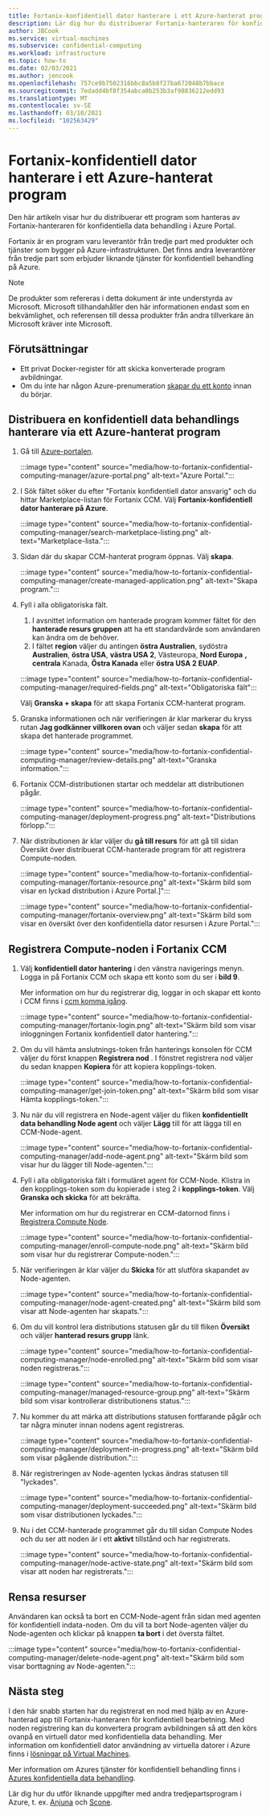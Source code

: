 ```yaml
---
title: Fortanix-konfidentiell dator hanterare i ett Azure-hanterat program
description: Lär dig hur du distribuerar Fortanix-hanteraren för konfidentiella data behandling (CCM) i ett hanterat program i Azure Portal.
author: JBCook
ms.service: virtual-machines
ms.subservice: confidential-computing
ms.workload: infrastructure
ms.topic: how-to
ms.date: 02/03/2021
ms.author: jencook
ms.openlocfilehash: 757ce9b7502316bbc8a5b8f27ba672048b7bbace
ms.sourcegitcommit: 7edadd4bf8f354abca0b253b3af98836212edd93
ms.translationtype: MT
ms.contentlocale: sv-SE
ms.lasthandoff: 03/10/2021
ms.locfileid: "102563429"
---
```

# <a name="fortanix-confidential-computing-manager-in-an-azure-managed-application"></a>Fortanix-konfidentiell dator hanterare i ett Azure-hanterat program

Den här artikeln visar hur du distribuerar ett program som hanteras av Fortanix-hanteraren för konfidentiella data behandling i Azure Portal.

Fortanix är en program varu leverantör från tredje part med produkter och tjänster som bygger på Azure-infrastrukturen. Det finns andra leverantörer från tredje part som erbjuder liknande tjänster för konfidentiell behandling på Azure.

> [!NOTE]
>De produkter som refereras i detta dokument är inte understyrda av Microsoft. Microsoft tillhandahåller den här informationen endast som en bekvämlighet, och referensen till dessa produkter från andra tillverkare än Microsoft kräver inte Microsoft.

## <a name="prerequisites"></a>Förutsättningar

- Ett privat Docker-register för att skicka konverterade program avbildningar.
- Om du inte har någon Azure-prenumeration [skapar du ett konto](https://azure.microsoft.com/pricing/purchase-options/pay-as-you-go/) innan du börjar.

## <a name="deploy-a-confidential-computing-manager-through-an-azure-managed-application"></a>Distribuera en konfidentiell data behandlings hanterare via ett Azure-hanterat program

1. Gå till [Azure-portalen](https://portal.azure.com/).

    :::image type="content" source="media/how-to-fortanix-confidential-computing-manager/azure-portal.png" alt-text="Azure Portal.":::

2. I Sök fältet söker du efter "Fortanix konfidentiell dator ansvarig" och du hittar Marketplace-listan för Fortanix CCM. Välj **Fortanix-konfidentiell dator hanterare på Azure**.

    :::image type="content" source="media/how-to-fortanix-confidential-computing-manager/search-marketplace-listing.png" alt-text="Marketplace-lista.":::

3. Sidan där du skapar CCM-hanterat program öppnas. Välj **skapa**.

    :::image type="content" source="media/how-to-fortanix-confidential-computing-manager/create-managed-application.png" alt-text="Skapa program.":::

4. Fyll i alla obligatoriska fält.
   1. I avsnittet information om hanterade program kommer fältet för den **hanterade resurs gruppen** att ha ett standardvärde som användaren kan ändra om de behöver.
   2. I fältet **region** väljer du antingen **östra Australien**, sydöstra **Australien**, **östra USA**, **västra USA 2**, Västeuropa, **Nord Europa** **,** **centrala** Kanada, **Östra Kanada** eller **östra USA 2 EUAP**.

   :::image type="content" source="media/how-to-fortanix-confidential-computing-manager/required-fields.png" alt-text="Obligatoriska fält":::

   Välj **Granska + skapa** för att skapa Fortanix CCM-hanterat program.

5. Granska informationen och när verifieringen är klar markerar du kryss rutan **Jag godkänner villkoren ovan** och väljer sedan **skapa** för att skapa det hanterade programmet.

   :::image type="content" source="media/how-to-fortanix-confidential-computing-manager/review-details.png" alt-text="Granska information.":::

6. Fortanix CCM-distributionen startar och meddelar att distributionen pågår.

   :::image type="content" source="media/how-to-fortanix-confidential-computing-manager/deployment-progress.png" alt-text="Distributions förlopp.":::

7. När distributionen är klar väljer du **gå till resurs** för att gå till sidan Översikt över distribuerat CCM-hanterade program för att registrera Compute-noden.

   :::image type="content" source="media/how-to-fortanix-confidential-computing-manager/fortanix-resource.png" alt-text="Skärm bild som visar en lyckad distribution i Azure Portal.]":::

   :::image type="content" source="media/how-to-fortanix-confidential-computing-manager/fortanix-overview.png" alt-text="Skärm bild som visar en översikt över den konfidentiella dator resursen i Azure Portal.":::

## <a name="enroll-the-compute-node-in-fortanix-ccm"></a>Registrera Compute-noden i Fortanix CCM

1. Välj **konfidentiell dator hantering** i den vänstra navigerings menyn. Logga in på Fortanix CCM och skapa ett konto som du ser i **bild 9**.

    Mer information om hur du registrerar dig, loggar in och skapar ett konto i CCM finns i [ccm komma igång](https://support.fortanix.com/hc/en-us/articles/360034373551-User-s-Guide-Logging-in).
    
    :::image type="content" source="media/how-to-fortanix-confidential-computing-manager/fortanix-login.png" alt-text="Skärm bild som visar inloggningen Fortanix konfidentiell dator hantering.":::
    
2. Om du vill hämta anslutnings-token från hanterings konsolen för CCM väljer du först knappen **Registrera nod** . I fönstret registrera nod väljer du sedan knappen **Kopiera** för att kopiera kopplings-token.

    :::image type="content" source="media/how-to-fortanix-confidential-computing-manager/get-join-token.png" alt-text="Skärm bild som visar Hämta kopplings-token.":::

3. Nu när du vill registrera en Node-agent väljer du fliken **konfidentiellt data behandling Node agent** och väljer **Lägg** till för att lägga till en CCM-Node-agent.

    :::image type="content" source="media/how-to-fortanix-confidential-computing-manager/add-node-agent.png" alt-text="Skärm bild som visar hur du lägger till Node-agenten.":::

4.  Fyll i alla obligatoriska fält i formuläret agent för CCM-Node. Klistra in den kopplings-token som du kopierade i steg 2 i **kopplings-token**. Välj **Granska och skicka** för att bekräfta.

    Mer information om hur du registrerar en CCM-datornod finns i [Registrera Compute Node](https://support.fortanix.com/hc/en-us/articles/360043085652-User-s-Guide-Compute-Nodes).
    
    :::image type="content" source="media/how-to-fortanix-confidential-computing-manager/enroll-compute-node.png" alt-text="Skärm bild som visar hur du registrerar Compute-noden.":::
    
5. När verifieringen är klar väljer du **Skicka** för att slutföra skapandet av Node-agenten.

    :::image type="content" source="media/how-to-fortanix-confidential-computing-manager/node-agent-created.png" alt-text="Skärm bild som visar att Node-agenten har skapats.":::

6. Om du vill kontrol lera distributions statusen går du till fliken **Översikt** och väljer **hanterad resurs grupp** länk.

    :::image type="content" source="media/how-to-fortanix-confidential-computing-manager/node-enrolled.png" alt-text="Skärm bild som visar noden registreras.":::
    
    :::image type="content" source="media/how-to-fortanix-confidential-computing-manager/managed-resource-group.png" alt-text="Skärm bild som visar kontrollerar distributionens status.":::

7. Nu kommer du att märka att distributions statusen fortfarande pågår och tar några minuter innan nodens agent registreras.

    :::image type="content" source="media/how-to-fortanix-confidential-computing-manager/deployment-in-progress.png" alt-text="Skärm bild som visar pågående distribution.":::

8. När registreringen av Node-agenten lyckas ändras statusen till "lyckades".

    :::image type="content" source="media/how-to-fortanix-confidential-computing-manager/deployment-succeeded.png" alt-text="Skärm bild som visar distributionen lyckades.":::

9. Nu i det CCM-hanterade programmet går du till sidan Compute Nodes och du ser att noden är i ett **aktivt** tillstånd och har registrerats.

    :::image type="content" source="media/how-to-fortanix-confidential-computing-manager/node-active-state.png" alt-text="Skärm bild som visar att noden har registrerats.":::

## <a name="clean-up-resources"></a>Rensa resurser

Användaren kan också ta bort en CCM-Node-agent från sidan med agenten för konfidentiell indata-noden. Om du vill ta bort Node-agenten väljer du Node-agenten och klickar på knappen **ta bort** i det översta fältet.

:::image type="content" source="media/how-to-fortanix-confidential-computing-manager/delete-node-agent.png" alt-text="Skärm bild som visar borttagning av Node-agenten.":::

## <a name="next-steps"></a>Nästa steg

I den här snabb starten har du registrerat en nod med hjälp av en Azure-hanterad app till Fortanix-hanteraren för konfidentiell bearbetning. Med noden registrering kan du konvertera program avbildningen så att den körs ovanpå en virtuell dator med konfidentiella data behandling. Mer information om konfidentiell dator användning av virtuella datorer i Azure finns i [lösningar på Virtual Machines](virtual-machine-solutions.md).

Mer information om Azures tjänster för konfidentiell behandling finns i [Azures konfidentiella data behandling](overview.md).

Lär dig hur du utför liknande uppgifter med andra tredjepartsprogram i Azure, t. ex. [Anjuna](https://azuremarketplace.microsoft.com/marketplace/apps/anjuna-5229812.aee-az-v1) och [Scone](https://sconedocs.github.io).

